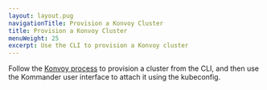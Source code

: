 ```yaml
---
layout: layout.pug
navigationTitle: Provision a Konvoy Cluster
title: Provision a Konvoy Cluster
menuWeight: 25
excerpt: Use the CLI to provision a Konvoy cluster
---
```


<!--- markdownlint-disable MD013 MD033 --->

Follow the [Konvoy process](https://docs.d2iq.com/dkp/konvoy/2.0/choose_infrastructure/index.md) to provision a cluster from the CLI, and then use the Kommander user interface to attach it using the kubeconfig.
